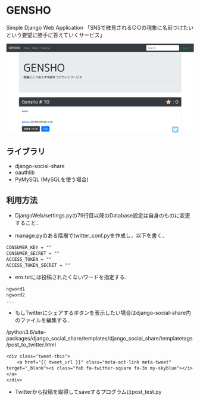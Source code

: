 # GENSHO
Simple Django Web Application 「SNSで散見される○○の現象に名前つけたいという要望に勝手に答えていくサービス」

![main](mainview.png)

## ライブラリ
- django-social-share
- oauthlib
- PyMySQL (MySQLを使う場合)

## 利用方法

- DjangoWeb/settings.pyの79行目以降のDatabase設定は自身のものに変更すること．

- manage.pyのある階層でtwitter_conf.pyを作成し，以下を書く．

```
CONSUMER_KEY = ""
CONSUMER_SECRET = ""
ACCESS_TOKEN = ""
ACCESS_TOKEN_SECRET = ""
```

- ero.txtには投稿されたくないワードを指定する．

```
ngword1
ngword2
...
```

- もしTwitterにシェアするボタンを表示したい場合はdjango-social-share内のファイルを編集する．

/python3.6/site-packages/django_social_share/templates/django_social_share/templatetags/post_to_twitter.html

```
<div class="tweet-this">
    <a href="{{ tweet_url }}" class="meta-act-link meta-tweet" target="_blank"><i class="fab fa-twitter-square fa-3x my-skyblue"></i></a>
</div>

```

- Twitterから投稿を取得してsaveするプログラムはpost_test.py
